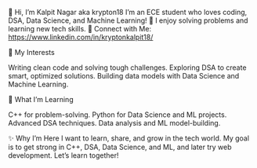 👋 Hi, I’m Kalpit Nagar aka krypton18
I’m an ECE student who loves coding, DSA, Data Science, and Machine Learning! 🚀 I enjoy solving problems and learning new tech skills.
🔗 Connect with Me: https://www.linkedin.com/in/kryptonkalpit18/

👀 My Interests

Writing clean code and solving tough challenges.
Exploring DSA to create smart, optimized solutions.
Building data models with Data Science and Machine Learning.

🌱 What I’m Learning

C++ for problem-solving.
Python for Data Science and ML projects.
Advanced DSA techniques.
Data analysis and ML model-building.

✨ Why I’m Here
I want to learn, share, and grow in the tech world. My goal is to get strong in C++, DSA, Data Science, and ML, and later try web development. Let’s learn together!
